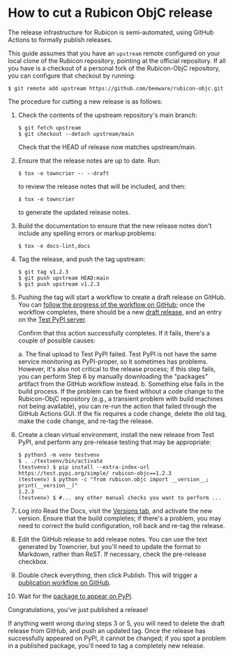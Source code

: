 # How to cut a Rubicon ObjC release

The release infrastructure for Rubicon is semi-automated, using GitHub Actions to formally publish releases.

This guide assumes that you have an `upstream` remote configured on your local clone of the Rubicon repository, pointing at the official repository. If all you have is a checkout of a personal fork of the Rubicon-ObjC repository, you can configure that checkout by running:

```console
$ git remote add upstream https://github.com/beeware/rubicon-objc.git
```

The procedure for cutting a new release is as follows:

1.  Check the contents of the upstream repository's main branch:

    ```console
    $ git fetch upstream
    $ git checkout --detach upstream/main
    ```

    Check that the HEAD of release now matches upstream/main.

2.  Ensure that the release notes are up to date. Run:

    ```console
    $ tox -e towncrier -- --draft
    ```

    to review the release notes that will be included, and then:

    ```console
    $ tox -e towncrier
    ```

    to generate the updated release notes.

3. Build the documentation to ensure that the new release notes don't include any spelling errors or markup problems:

    ```console
    $ tox -e docs-lint,docs
    ```

4.  Tag the release, and push the tag upstream:

    ```console
    $ git tag v1.2.3
    $ git push upstream HEAD:main
    $ git push upstream v1.2.3
    ```

5. Pushing the tag will start a workflow to create a draft release on GitHub. You can [follow the progress of the workflow on GitHub](https://github.com/beeware/rubicon-objc/actions?query=workflow%3A%22Create+Release%22); once the workflow completes, there should be a new [draft release](https://github.com/beeware/rubicon-objc/releases), and an entry on the [Test PyPI server](https://test.pypi.org/project/rubicon-objc/).

    Confirm that this action successfully completes. If it fails,
    there's a couple of possible causes:

    a.  The final upload to Test PyPI failed. Test PyPI is not have the
        same service monitoring as PyPI-proper, so it sometimes has
        problems. However, it's also not critical to the release
        process; if this step fails, you can perform Step 6 by manually
        downloading the "packages" artifact from the GitHub workflow
        instead.
    b.  Something else fails in the build process. If the problem can be
        fixed without a code change to the Rubicon-ObjC repository
        (e.g., a transient problem with build machines not being
        available), you can re-run the action that failed through the
        GitHub Actions GUI. If the fix requires a code change, delete
        the old tag, make the code change, and re-tag the release.

6. Create a clean virtual environment, install the new release from Test PyPI, and perform any pre-release testing that may be appropriate:

    ```console
    $ python3 -m venv testvenv
    $ . ./testvenv/bin/activate
    (testvenv) $ pip install --extra-index-url https://test.pypi.org/simple/ rubicon-objc==1.2.3
    (testvenv) $ python -c "from rubicon.objc import __version__; print(__version__)"
    1.2.3
    (testvenv) $ #... any other manual checks you want to perform ...
    ```

7. Log into Read the Docs, visit the [Versions tab](https://readthedocs.org/projects/rubicon-objc/versions/), and activate the new version. Ensure that the build completes; if there's a problem, you may need to correct the build configuration, roll back and re-tag the release.

8. Edit the GitHub release to add release notes. You can use the text generated by Towncrier, but you'll need to update the format to Markdown, rather than ReST. If necessary, check the pre-release checkbox.

9. Double check everything, then click Publish. This will trigger a [publication workflow on GitHub](https://github.com/beeware/rubicon-objc/actions?query=workflow%3A%22Upload+Python+Package%22).

10. Wait for the [package to appear on PyPI](https://pypi.org/project/rubicon-objc/).

Congratulations, you've just published a release!

If anything went wrong during steps 3 or 5, you will need to delete the draft release from GitHub, and push an updated tag. Once the release has successfully appeared on PyPI, it cannot be changed; if you spot a problem in a published package, you'll need to tag a completely new release.
